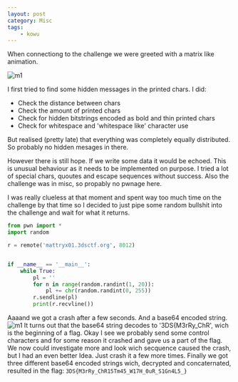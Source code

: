 ```yaml
---
layout: post
category: Misc
tags: 
    - kowu
---
```


When connectiong to the challenge we were greeted with a matrix like animation.

![m1](http://blog.redrocket.club/assets/img/3ds_matty1.png)

I first tried to find some hidden messages in the printed chars. I did:
* Check the distance between chars
* Check the amount of printed chars
* Check for hidden bitstrings encoded as bold and thin printed chars
* Check for whitespace and 'whitespace like' character use

But realised (pretty late) that everything was completely equally distributed. So probably no hidden mesages in there.

However there is still hope. If we write some data it would be echoed. This is unusual behaviour as it needs to be implemented on purpose. I tried a lot of special chars, quoutes and escape sequences without success. Also the challenge was in misc, so propably no pwnage here.

I was really clueless at that moment and spent way too much time on the challenge by that time so I decided to just pipe some random bullshit into the challenge and wait for what it returns.
```python
from pwn import *
import random

r = remote('mattryx01.3dsctf.org', 8012)


if __name__ == '__main__':
    while True:
        pl = ''
        for n in range(random.randint(1, 20)):
            pl += chr(random.randint(0, 255))
        r.sendline(pl)
        print(r.recvline())
```
Aaaand we got a crash after a few seconds. And a base64 encoded string.
![m1](http://blog.redrocket.club/assets/img/3ds_matty2.png)
It turns out that the base64 string decodes to '3DS{M3rRy_ChR', wich is the beginning of a flag.
Okay I see we probably send some control characters and for some reason it crashed and gave us a part of the flag.
We now could investigate more and look wich secquence caused the crash, but I had an even better Idea. Just crash it a few more times. Finally we got three different base64 encoded strings wich, decrypted and concaternated, resulted in the flag:
`3DS{M3rRy_ChR15Tm45_W17H_0uR_S1Gn4L5_}`
